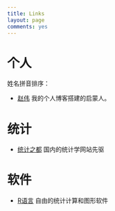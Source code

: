 ```yaml
---
title: Links
layout: page
comments: yes
---
```


# 个人

姓名拼音排序：

- [赵伟](http://zipperary.com/) 我的个人博客搭建的启蒙人。

# 统计

- [统计之都](http://cos.name) 国内的统计学网站先驱

# 软件

- [R语言](http://www.r-project.org) 自由的统计计算和图形软件



